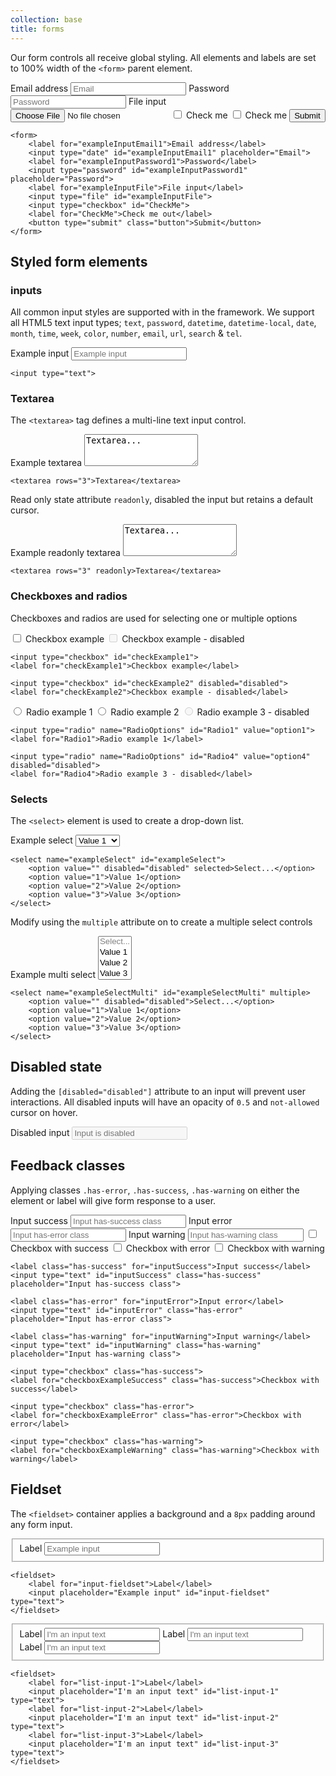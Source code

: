 ```yaml
---
collection: base
title: forms
---
```


Our form controls all receive global styling. All elements and labels are set to 100% width of the ```<form>``` parent element.

<form>
    <label for="exampleInputEmail1">Email address</label>
    <input type="email" id="exampleInputEmail1" placeholder="Email">
    <label for="exampleInputPassword1">Password</label>
    <input type="password" id="exampleInputPassword1" placeholder="Password">
    <label for="exampleInputFile">File input</label>
    <input type="file" id="exampleInputFile">
    <input type="checkbox" id="CheckMe">
    <label for="CheckMe">Check me</label>
    <input type="checkbox" id="CheckMe">
    <label for="CheckMe">Check me</label>
    <button type="submit" class="button">Submit</button>
</form>

```
<form>
    <label for="exampleInputEmail1">Email address</label>
    <input type="date" id="exampleInputEmail1" placeholder="Email">
    <label for="exampleInputPassword1">Password</label>
    <input type="password" id="exampleInputPassword1" placeholder="Password">
    <label for="exampleInputFile">File input</label>
    <input type="file" id="exampleInputFile">
    <input type="checkbox" id="CheckMe">
    <label for="CheckMe">Check me out</label>
    <button type="submit" class="button">Submit</button>
</form>
```

## Styled form elements

### inputs

All common input styles are supported with in the framework. We support all HTML5 text input types; ```text```, ```password```, ```datetime```, ```datetime-local```, ```date```, ```month```, ```time```, ```week```, ```color```, ```number```, ```email```, ```url```, ```search``` &amp; ```tel```.

<form>
    <label for="exampleTextInput">Example input</label>
    <input type="text" id="exampleTextInput" placeholder="Example input" />
</form>

```
<input type="text">
```

### Textarea

The ```<textarea>``` tag defines a multi-line text input control.

<form>
    <label for"textarea">Example textarea</label>
    <textarea id="textarea" rows="3">Textarea...</textarea>
</form>

```
<textarea rows="3">Textarea</textarea>
```

Read only state attribute ```readonly```, disabled the input but retains a default cursor.

<form>
    <label for"textarea">Example readonly textarea</label>
    <textarea id="textarea" rows="3" readonly="readonly">Textarea...</textarea>
</form>

```
<textarea rows="3" readonly>Textarea</textarea>
```


### Checkboxes and radios

Checkboxes and radios are used for selecting one or multiple options

<form>
    <input type="checkbox" id="checkExample1">
    <label for="checkExample1">Checkbox example</label>
    <input type="checkbox" id="checkExample2" disabled="disabled">
    <label for="checkExample2">Checkbox example - disabled</label>
</form>

```
<input type="checkbox" id="checkExample1">
<label for="checkExample1">Checkbox example</label>

<input type="checkbox" id="checkExample2" disabled="disabled">
<label for="checkExample2">Checkbox example - disabled</label>
```

<form>
    <input type="radio" name="RadioOptions" id="Radio1" value="option1">
    <label for="Radio1">Radio example 1</label>
    <input type="radio" name="RadioOptions" id="Radio2" value="option2">
    <label for="Radio2">Radio example 2</label>
    <input type="radio" name="RadioOptions" id="Radio4" value="option4" disabled="disabled">
    <label for="Radio4">Radio example 3 - disabled</label>
</form>

```
<input type="radio" name="RadioOptions" id="Radio1" value="option1">
<label for="Radio1">Radio example 1</label>

<input type="radio" name="RadioOptions" id="Radio4" value="option4" disabled="disabled">
<label for="Radio4">Radio example 3 - disabled</label>
```

### Selects

The ```<select>``` element is used to create a drop-down list.

<form>
    <label for="exampleSelect">Example select</label>
    <select name="exampleSelect" id="exampleSelect">
        <option value="" disabled="disabled">Select...</option>
        <option value="1">Value 1</option>
        <option value="2">Value 2</option>
        <option value="3">Value 3</option>
    </select>
</form>

```
<select name="exampleSelect" id="exampleSelect">
    <option value="" disabled="disabled" selected>Select...</option>
    <option value="1">Value 1</option>
    <option value="2">Value 2</option>
    <option value="3">Value 3</option>
</select>
```

Modify using the ```multiple``` attribute on to create a multiple select controls

<form>
    <label for="exampleSelectMulti">Example multi select</label>
    <select name="exampleSelectMulti" id="exampleSelectMulti" multiple>
        <option value="" disabled="disabled">Select...</option>
        <option value="1">Value 1</option>
        <option value="2">Value 2</option>
        <option value="3">Value 3</option>
    </select>
</form>

```
<select name="exampleSelectMulti" id="exampleSelectMulti" multiple>
    <option value="" disabled="disabled">Select...</option>
    <option value="1">Value 1</option>
    <option value="2">Value 2</option>
    <option value="3">Value 3</option>
</select>
```

## Disabled state

Adding the ```[disabled="disabled"]``` attribute to an input will prevent user interactions. All disabled inputs will have an opacity of ```0.5``` and ```not-allowed``` cursor on hover.

<form>
    <label for="disabled-input">Disabled input</label>
    <input type="text" id="disabled-input" placeholder="Input is disabled" disabled="disabled">
</form>

## Feedback classes

Applying classes ```.has-error```, ```.has-success```, ```.has-warning``` on either the element or label will give form response to a user.

<form>
    <label class="has-success" for="inputSuccess">Input success</label>
    <input type="text" id="inputSuccess" class="has-success" placeholder="Input has-success class">
    <label class="has-error" for="inputError">Input error</label>
    <input type="text" id="inputError" class="has-error" placeholder="Input has-error class">
    <label class="has-warning" for="inputWarning">Input warning</label>
    <input type="text" id="inputWarning" class="has-warning" placeholder="Input has-warning class">
    <input type="checkbox" class="has-success">
    <label for="checkboxExampleSuccess" class="has-success">Checkbox with success</label>
    <input type="checkbox" class="has-error">
    <label for="checkboxExampleError" class="has-error">Checkbox with error</label>
    <input type="checkbox" class="has-warning">
    <label for="checkboxExampleWarning" class="has-warning">Checkbox with warning</label>
</form>

```
<label class="has-success" for="inputSuccess">Input success</label>
<input type="text" id="inputSuccess" class="has-success" placeholder="Input has-success class">

<label class="has-error" for="inputError">Input error</label>
<input type="text" id="inputError" class="has-error" placeholder="Input has-error class">

<label class="has-warning" for="inputWarning">Input warning</label>
<input type="text" id="inputWarning" class="has-warning" placeholder="Input has-warning class">

<input type="checkbox" class="has-success">
<label for="checkboxExampleSuccess" class="has-success">Checkbox with success</label>

<input type="checkbox" class="has-error">
<label for="checkboxExampleError" class="has-error">Checkbox with error</label>

<input type="checkbox" class="has-warning">
<label for="checkboxExampleWarning" class="has-warning">Checkbox with warning</label>
```

## Fieldset

The ```<fieldset>``` container applies a background and a ```8px``` padding around any form input.

<form>
    <fieldset>
        <label for="input-fieldset">Label</label>
        <input placeholder="Example input" id="input-fieldset" type="text">
    </fieldset>
</form>

```
<fieldset>
    <label for="input-fieldset">Label</label>
    <input placeholder="Example input" id="input-fieldset" type="text">
</fieldset>
```

<form>
    <fieldset>
        <label for="list-input-1">Label</label>
        <input placeholder="I'm an input text" id="list-input-1" type="text">
        <label for="list-input-2">Label</label>
        <input placeholder="I'm an input text" id="list-input-2" type="text">
        <label for="list-input-3">Label</label>
        <input placeholder="I'm an input text" id="list-input-3" type="text">
    </fieldset>
</form>

```
<fieldset>
    <label for="list-input-1">Label</label>
    <input placeholder="I'm an input text" id="list-input-1" type="text">
    <label for="list-input-2">Label</label>
    <input placeholder="I'm an input text" id="list-input-2" type="text">
    <label for="list-input-3">Label</label>
    <input placeholder="I'm an input text" id="list-input-3" type="text">
</fieldset>
```
